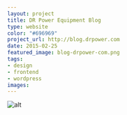 ```yaml
---
layout: project
title: DR Power Equipment Blog
type: website
color: "#696969"
project_url: http://blog.drpower.com
date: 2015-02-25
featured_image: blog-drpower-com.png
tags:
- design
- frontend
- wordpress
images:
---
```


![alt](/img/blog-drpower-com.png)